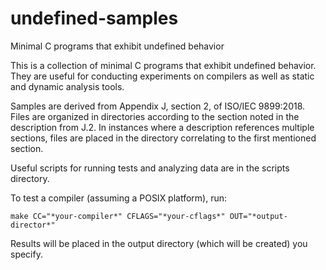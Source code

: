# undefined-samples
Minimal C programs that exhibit undefined behavior

This is a collection of minimal C programs that exhibit undefined behavior.
They are useful for conducting experiments on compilers as well as static and dynamic analysis tools.

Samples are derived from Appendix J, section 2, of ISO/IEC 9899:2018.
Files are organized in directories according to the section noted in the description from J.2.
In instances where a description references multiple sections, files are placed in the directory correlating to the first mentioned section.

Useful scripts for running tests and analyzing data are in the scripts directory.

To test a compiler (assuming a POSIX platform), run:

    make CC="*your-compiler*" CFLAGS="*your-cflags*" OUT="*output-director*"

Results will be placed in the output directory (which will be created) you specify.
